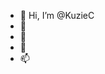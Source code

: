 - 👋 Hi, I’m @KuzieC 
- 👀 
- 🌱 
- 💞️ 
- 📫

<!---
KuzieC/KuzieC is a ✨ special ✨ repository because its `README.md` (this file) appears on your GitHub profile.
You can click the Preview link to take a look at your changes.
--->
